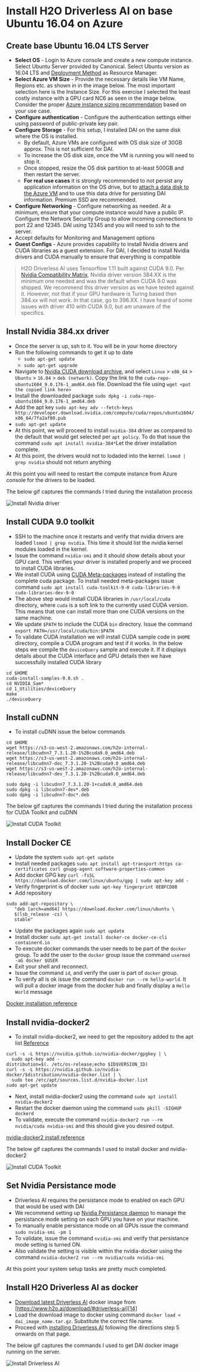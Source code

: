 Install H2O Driverless AI on base Ubuntu 16.04 on Azure
=======================================================

Create base Ubuntu 16.04 LTS Server
-----------------------------------

- **Select OS** - Login to Azure console and create a new compute instance. Select Ubuntu Server provided by Canonical. Select Ubuntu version as 16.04 LTS and [Deployment Method][1] as Resource Manager.
- **Select Azure VM Size** - Provide the necessary details like VM Name, Regions etc. as shown in in the image below. The most important selection here is the Instance Size. For this exercise I selected the least costly instance with a GPU card NC6 as seen in the image below. Consider the proper [Azure instance sizing recommendation][4] based on your use case.
- **Configure authentication** - Configure the authentication settings either using password of public-private key pair.
- **Configure Storage** - For this setup, I installed DAI on the same disk where the OS is installed.
  - By default, Azure VMs are configured with OS disk size of 30GB approx. This is not sufficient for DAI.
  - To increase the OS disk size, once the VM is running you will need to stop it.
  - Once stopped, resize the OS disk partition to at-least 500GB and then restart the server.
  - **For real use cases** it is strongly recommended to not persist any application information on the OS drive, but to [attach a data disk to the Azure VM][5] and to use this data drive for persisting DAI information. Premium SSD are recommended.
- **Configure Networking** - Configure networking as needed. At a minimum, ensure that your compute instance would have a public IP. Configure the Network Security Group to allow incoming connections to port 22 and 12345. DAI using 12345 and you will need to ssh to the server.
- Accept defaults for Monitoring and Management options
- **Guest Configs** - Azure provides capability to install Nvidia drivers and CUDA libraries as a guest extension. For DAI, I decided to install Nvidia drivers and CUDA manually to ensure that everything is compatible

> H2O Driverless AI uses Tensorflow 1.11 built against CUDA 9.0. Per [Nvidia Compatibility Matrix][6], Nvidia driver version 384.XX is the minimum one needed and was the default when CUDA 9.0 was shipped. We recommend this driver version as we have tested against it. However, not that if your GPU hardware is Turing based then 384.xx will not work. In that case, go to 396.XX. I have heard of some issues with driver 410 with CUDA 9.0, but am unaware of the specifics.

Install Nvidia 384.xx driver
----------------------------

- Once the server is up, ssh to it. You will be in your home directory
- Run the following commands to get it up to date
  - `sudo apt-get update`
  - `sudo apt-get upgrade`
- Navigate to [Nvidia CUDA download archive][7], and select `Linux` > `x86_64` > `Ubuntu` > `16.04` > `deb (network)`. Copy the link to the `cuda-repo-ubuntu1604_9.0.176-1_amd64.deb` file. Download the file using `wget <put the copied link here>`
- Install the downloaded package `sudo dpkg -i cuda-repo-ubuntu1604_9.0.176-1_amd64.deb`
- Add the apt key `sudo apt-key adv --fetch-keys http://developer.download.nvidia.com/compute/cuda/repos/ubuntu1604/x86_64/7fa2af80.pub`
- `sudo apt-get update`
- At this point, we will proceed to install `nvidia-384` driver as compared to the default that would get selected per `apt policy`. To do that issue the command `sudo apt install nvidia-384*`Let the driver installation complete. 
- At this point, the drivers would not to lodaded into the kernel. `lsmod | grep nvidia` should not return anything

At this point you will need to restart the compute instance from Azure console for the drivers to be loaded.

The below gif captures the commands I tried during the installation process

![Install Nvidia driver](images/01_nvidia_driver_install.gif)

Install CUDA 9.0 toolkit
------------------------

- SSH to the machine once it restarts and verify that nvidia drivers are loaded `lsmod | grep nvidia`. This time it should list the nvidia kernel modules loaded in the kernel.
- Issue the command `nvidia-smi` and it should show details about your GPU card. This verifies your driver is installed properly and we proceed to install CUDA libraries.
- We install CUDA using [CUDA Meta-packages][8] instead of installing the complete cuda package. To install needed meta-packages issue command `sudo apt install cuda-toolkit-9-0 cuda-libraries-9-0 cuda-libraries-dev-9-0`
- The above step would install CUDA libraries in `/usr/local/cuda` directory, where `cuda` is a soft link to the currently used CUDA version. This means that one can install more than one CUDA versions on the same machine.
- We update `$PATH` to include the CUDA `bin` directory. Issue the command `export PATH=/usr/local/cuda/bin:$PATH`  
- To validate CUDA installation we will install CUDA sample code in `$HOME` directory, compile a CUDA program and test if it works. In the below steps we compile the `deviceQuery` sample and execute it. If it displays details about the CUDA interface and GPU details then we have successfully installed CUDA library

```shell
cd $HOME
cuda-install-samples-9.0.sh .
cd NVIDIA_Sam*
cd 1_Utilities/deviceQuery
make
./deviceQuery
```

Install cuDNN
-------------

- To install cuDNN issue the below commands

```shell
cd $HOME
wget https://s3-us-west-2.amazonaws.com/h2o-internal-release/libcudnn7_7.3.1.20-1%2Bcuda9.0_amd64.deb
wget https://s3-us-west-2.amazonaws.com/h2o-internal-release/libcudnn7-doc_7.3.1.20-1%2Bcuda9.0_amd64.deb
wget https://s3-us-west-2.amazonaws.com/h2o-internal-release/libcudnn7-dev_7.3.1.20-1%2Bcuda9.0_amd64.deb

sudo dpkg -i libcudnn7_7.3.1.20-1+cuda9.0_amd64.deb
sudo dpkg -i libcudnn7-dev*.deb
sudo dpkg -i libcudnn7-doc*.deb
```

The below gif captures the commands I tried during the installation process for CUDA Toolkit and cuDNN

![Install CUDA Toolkit](images/02_cuda_install.gif)

Install Docker CE
-----------------

- Update the system `sudo apt-get update`
- Install needed packages `sudo apt install apt-transport-https ca-certificates curl gnupg-agent software-properties-common`
- Add docker GPG key `curl -fsSL https://download.docker.com/linux/ubuntu/gpg | sudo apt-key add -`
- Verify fingerprint is of docker `sudo apt-key fingerprint 0EBFCD88`
- Add repository

```shell
sudo add-apt-repository \
   "deb [arch=amd64] https://download.docker.com/linux/ubuntu \
   $(lsb_release -cs) \
   stable"
```

- Update the packages again `sudo apt update`
- Install docker `sudo apt-get install docker-ce docker-ce-cli containerd.io`
- To execute docker commands the user needs to be part of the `docker` group. To add the user to the `docker` group issue the command `usermod -aG docker $USER`
- Exit your shell and reconnect. 
- Issue the command `id`, and verify the user is part of `docker` group.
- To verify all is ok issue the command `docker run --rm hello-world`. It will pull a docker image from the docker hub and finally display a `Hello World` message 

[Docker installation reference][9]

Install nvidia-docker2
----------------------

- To install nvidia-docker2, we need to get the repository added to the apt list [Reference][10]

```shell
curl -s -L https://nvidia.github.io/nvidia-docker/gpgkey | \
  sudo apt-key add -
distribution=$(. /etc/os-release;echo $ID$VERSION_ID)
curl -s -L https://nvidia.github.io/nvidia-docker/$distribution/nvidia-docker.list | \
  sudo tee /etc/apt/sources.list.d/nvidia-docker.list
sudo apt-get update
```

- Next, install nvidia-docker2 using the command `sudo apt install nvidia-docker2`
- Restart the docker daemon using the command `sudo pkill -SIGHUP dockerd`
- To validate, execute the command `nvidia-docker2 run --rm nvidia/cuda nvidia-smi` and this should give you desired output.

[nvidia-docker2 install reference][11]

The below gif captures the commands I used to install docker and nvidia-docker2 

![Install CUDA Toolkit](images/03_docker_install.gif)

Set Nvidia Persistance mode
---------------------------
- Driverless AI requires the persistance mode to enabled on each GPU that would be used with DAI
- We recommend setting up [Nvidia Persistance daemon][12] to manage the persistance mode setting on each GPU you have on your machine.
- To manually enable persistance mode on all GPUs issue the command `sudo nvidia-smi -pm 1`
- To validate, issue the command `nvidia-smi` and verify that persistance mode setting is turned ON.
- Also validate the setting is visible within the nvidia-docker using the command `nvidia-docker2 run --rm nvidia/cuda nvidia-smi`

At this point your system setup tasks are pretty much completed.

Install H2O Driverless AI as docker
-----------------------------------

- [Download latest Driverless AI][14] docker image from [https://www.h2o.ai/download/#driverless-ai][14]
- Load the download image to docker using command `docker load < dai_image_name.tar.gz`. Substitute the correct file name.
- Proceed with [installing Driverless AI][13] following the directions step 5 onwards on that page.

The below gif captures the commands I used to get DAI docker image running on the server.

![Install Driverless AI](images/04_dai_install_e13.gif)

[1]: https://docs.microsoft.com/en-us/azure/azure-resource-manager/resource-manager-deployment-model
[2]: https://docs.microsoft.com/en-us/azure/virtual-machines/linux/n-series-driver-setup
[3]: https://docs.microsoft.com/en-us/azure/virtual-machines/extensions/hpccompute-gpu-linux
[4]: http://docs.h2o.ai/driverless-ai/latest-stable/docs/userguide/install/azure.html#environment
[5]: https://docs.microsoft.com/en-us/azure/virtual-machines/linux/attach-disk-portal
[6]: https://docs.nvidia.com/deploy/cuda-compatibility/index.html#binary-compatibility__table-toolkit-driver
[7]: https://developer.nvidia.com/cuda-90-download-archive
[8]: https://docs.nvidia.com/cuda/cuda-installation-guide-linux/index.html#package-manager-metas
[9]: https://docs.docker.com/install/linux/docker-ce/ubuntu/
[10]: https://nvidia.github.io/nvidia-docker/
[11]: https://github.com/nvidia/nvidia-docker/wiki/Installation-(version-2.0)#installing-version-20
[12]: https://docs.nvidia.com/deploy/driver-persistence/index.html#usage
[13]: http://docs.h2o.ai/driverless-ai/latest-stable/docs/userguide/install/ubuntu.html
[14]: https://www.h2o.ai/download/#driverless-ai














